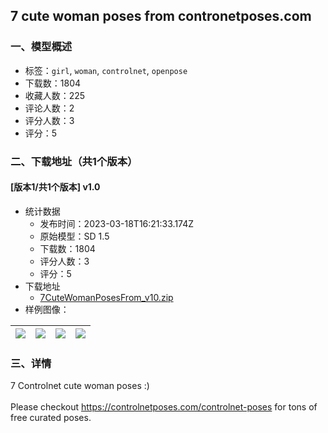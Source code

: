 ## 7 cute woman poses from contronetposes.com
### 一、模型概述

- 标签：`girl`, `woman`, `controlnet`, `openpose`
- 下载数：1804
- 收藏人数：225
- 评论人数：2
- 评分人数：3
- 评分：5

### 二、下载地址（共1个版本）

#### [版本1/共1个版本] v1.0

- 统计数据
  - 发布时间：2023-03-18T16:21:33.174Z
  - 原始模型：SD 1.5
  - 下载数：1804
  - 评分人数：3
  - 评分：5
- 下载地址
  - [7CuteWomanPosesFrom_v10.zip](https://civitai.com/api/download/models/25169)
- 样例图像：

| <img src="https://image.civitai.com/xG1nkqKTMzGDvpLrqFT7WA/55d4b394-ec59-42e8-e1a9-a473e3f19100/width=450/275568.jpeg" /> | <img src="https://image.civitai.com/xG1nkqKTMzGDvpLrqFT7WA/ace94d00-3eeb-4ebb-9269-35abb602d900/width=450/275581.jpeg" /> | <img src="https://image.civitai.com/xG1nkqKTMzGDvpLrqFT7WA/4cbb6195-ebb3-4b8a-0af2-5fff3ef4b700/width=450/275580.jpeg" /> | <img src="https://image.civitai.com/xG1nkqKTMzGDvpLrqFT7WA/da434051-0539-4df0-cfb5-14fa395d0600/width=450/275579.jpeg" /> |
| ---- | ---- | ---- | ---- |


### 三、详情
<p>7 Controlnet cute woman poses :)<br /><br />Please checkout <a target="_blank" rel="ugc" href="https://controlnetposes.com/controlnet-poses">https://controlnetposes.com/controlnet-poses</a> for tons of free curated poses.</p>